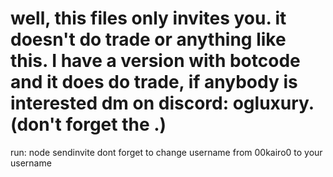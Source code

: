 # well, this files only invites you. it doesn't do trade or anything like this. I have a version with botcode and it does do trade, if anybody is interested dm on discord: ogluxury. (don't forget the .)

run: node sendinvite
dont forget to change username from 00kairo0 to your username

